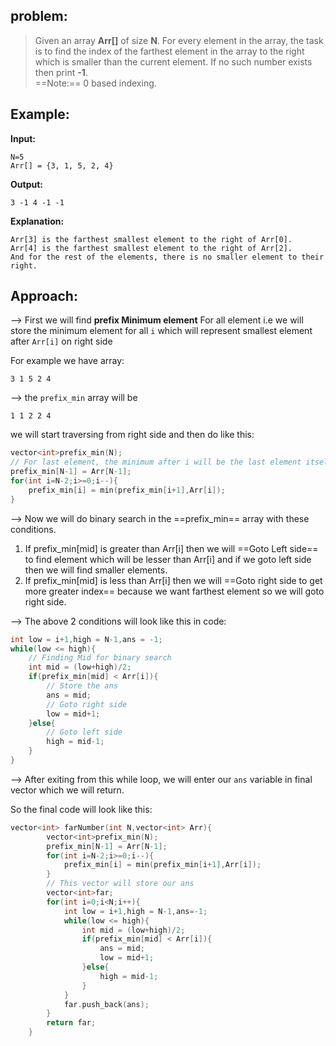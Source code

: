 ## problem:

> Given an array **Arr[]** of size **N**. For every element in the array, the task is to find the index of the farthest element in the array to the right which is smaller than the current element. If no such number exists then print **-1**.  
>  ==Note:== 0 based indexing.

## Example:

**Input:**

```
N=5
Arr[] = {3, 1, 5, 2, 4}
```

**Output:**

```
3 -1 4 -1 -1
```

**Explanation:**

```
Arr[3] is the farthest smallest element to the right of Arr[0].
Arr[4] is the farthest smallest element to the right of Arr[2].
And for the rest of the elements, there is no smaller element to their right.
```

## Approach:

--> First we will find **prefix Minimum element** For all element i.e we will store the minimum element for all `i` which will represent smallest element after `Arr[i]` on right side

For example we have array:

```
3 1 5 2 4
```

--> the `prefix_min` array will be

```
1 1 2 2 4
```

we will start traversing from right side and then do like this:

```cpp
vector<int>prefix_min(N);
// For last element, the minimum after i will be the last element itself
prefix_min[N-1] = Arr[N-1];
for(int i=N-2;i>=0;i--){
	prefix_min[i] = min(prefix_min[i+1],Arr[i]);
}
```

--> Now we will do binary search in the ==prefix_min== array with these conditions.

1. If prefix_min[mid] is greater than Arr[i] then we will ==Goto Left side== to find element which will be lesser than Arr[i] and if we goto left side then we will find smaller elements.
2. If prefix_min[mid] is less than Arr[i] then we will ==Goto right side to get more greater index== because we want farthest element so we will goto right side.

--> The above 2 conditions will look like this in code:

```cpp
int low = i+1,high = N-1,ans = -1;
while(low <= high){
	// Finding Mid for binary search
	int mid = (low+high)/2;
	if(prefix_min[mid] < Arr[i]){
		// Store the ans
		ans = mid;
		// Goto right side
		low = mid+1;
	}else{
		// Goto left side
		high = mid-1;
	}
}
```

--> After exiting from this while loop, we will enter our `ans` variable in final vector which we will return.

So the final code will look like this:

```cpp
vector<int> farNumber(int N,vector<int> Arr){
        vector<int>prefix_min(N);
        prefix_min[N-1] = Arr[N-1];
        for(int i=N-2;i>=0;i--){
            prefix_min[i] = min(prefix_min[i+1],Arr[i]);
        }
		// This vector will store our ans
        vector<int>far;
        for(int i=0;i<N;i++){
            int low = i+1,high = N-1,ans=-1;
            while(low <= high){
                int mid = (low+high)/2;
                if(prefix_min[mid] < Arr[i]){
                    ans = mid;
                    low = mid+1;
                }else{
                    high = mid-1;
                }
            }
            far.push_back(ans);
        }
        return far;
    }
```
